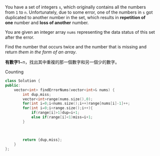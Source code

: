 You have a set of integers `s`, which originally contains all the numbers from `1` to `n`. Unfortunately, due to some error, one of the numbers in `s` got duplicated to another number in the set, which results in **repetition of one** number and **loss of another** number.

You are given an integer array `nums` representing the data status of this set after the error.

Find the number that occurs twice and the number that is missing and return _them in the form of an array_.

**有數字1**~n，找出其中重複的那一個數字和另一個少的數字。

Counting 

```cpp
class Solution {
public:
    vector<int> findErrorNums(vector<int>& nums) {
        int dup,miss;
        vector<int>range(nums.size(),0);
        for(int i=0;i<nums.size();i++)range[nums[i]-1]++;
        for(int i=0;i<range.size();i++){
            if(range[i]>1)dup=i+1;
            else if(range[i]<1)miss=i+1;
        }     
        
        
        
        return {dup,miss};
    }
};
```